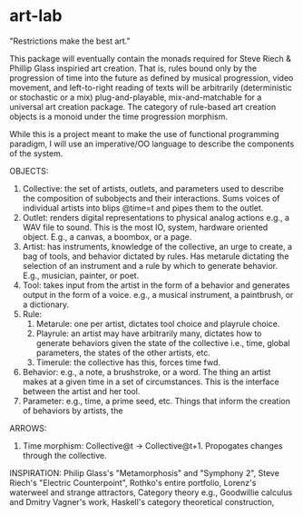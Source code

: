 # art-lab

"Restrictions make the best art."

This package will eventually contain the monads required for
    Steve Riech & Phillip Glass inspiried art creation.
    That is, rules bound only by the progression of time
    into the future as defined by musical progression,
    video movement, and left-to-right reading of texts will
    be arbitrarily (deterministic or stochastic or a mix)
    plug-and-playable, mix-and-matchable for a universal
    art creation package. The category of rule-based
    art creation objects is a monoid under the time
    progression morphism.

While this is a project meant to make the use of functional
    programming paradigm, I will use an imperative/OO
    language to describe the components of the system.

OBJECTS:
1. Collective: the set of artists, outlets, and parameters
    used to describe the composition of subobjects and their
    interactions. Sums voices of individual artists into
    blips @time=t and pipes them to the outlet.
2. Outlet: renders digital representations to physical
    analog actions e.g., a WAV file to sound. This is
    the most IO, system, hardware oriented object.
    E.g., a canvas, a boombox, or a page.
3. Artist: has instruments, knowledge of the collective,
    an urge to create, a bag of tools, and behavior 
    dictated by rules. Has metarule dictating the selection
    of an instrument and a rule by which to generate
    behavior. E.g., musician, painter, or poet.
4. Tool: takes input from the artist in the form of a
    behavior and generates output in the form of a voice.
    e.g., a musical instrument, a paintbrush, or a
    dictionary.
5. Rule:
    1. Metarule: one per artist, dictates tool choice 
        and playrule choice.
    2. Playrule: an artist may have arbitrarily many,
        dictates how to generate behaviors given
        the state of the collective i.e., time, global
        parameters, the states of the other artists, etc.
    3. Timerule: the collective has this, forces time fwd.
6. Behavior: e.g., a note, a brushstroke, or a word. The
    thing an artist makes at a given time in a set of
    circumstances. This is the interface between the artist
    and her tool.
7. Parameter: e.g., time, a prime seed, etc. Things that
    inform the creation of behaviors by artists, the

ARROWS:
1. Time morphism: Collective@t -> Collective@t+1.
    Propogates changes through the collective.

INSPIRATION:
Philip Glass's "Metamorphosis" and "Symphony 2",
Steve Riech's "Electric Counterpoint",
Rothko's entire portfolio,
Lorenz's waterweel and strange attractors,
Category theory e.g., Goodwillie calculus and
    Dmitry Vagner's work,
Haskell's category theoretical construction,
